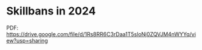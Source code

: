 # Skillbans in 2024

PDF: https://drive.google.com/file/d/1Rs8RR6C3rDaa1T5sloNj0ZQVJM4nWYYq/view?usp=sharing
